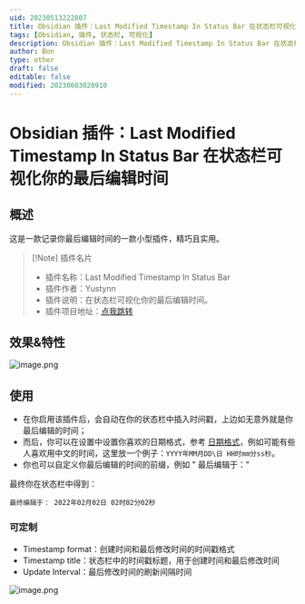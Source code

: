 ```yaml
---
uid: 20230513222807
title: Obsidian 插件：Last Modified Timestamp In Status Bar 在状态栏可视化你的最后编辑时间
tags: [Obsidian, 插件, 状态栏, 可视化]
description: Obsidian 插件：Last Modified Timestamp In Status Bar 在状态栏可视化你的最后编辑时间
author: Bon
type: other
draft: false
editable: false
modified: 20230603020910
---
```


# Obsidian 插件：Last Modified Timestamp In Status Bar 在状态栏可视化你的最后编辑时间

## 概述

这是一款记录你最后编辑时间的一款小型插件，精巧且实用。

> [!Note] 插件名片
> - 插件名称：Last Modified Timestamp In Status Bar
> - 插件作者：Yustynn
> - 插件说明：在状态栏可视化你的最后编辑时间。
> - 插件项目地址：[点我跳转](https://github.com/Yustynn/obsidian-last-modified-timestamp-in-status-bar)

## 效果&特性

![image.png](https://cdn.pkmer.cn/images/20230514132514.png!pkmer)

## 使用

- 在你启用该插件后，会自动在你的状态栏中插入时间戳，上边如无意外就是你最后编辑的时间；
- 而后，你可以在设置中设置你喜欢的日期格式，参考 [日期格式](https://www.tutorialspoint.com/momentjs/momentjs_format.htm)，例如可能有些人喜欢用中文的时间，这里放一个例子：`YYYY年MM月DD\日 HH时mm分ss秒`。
- 你也可以自定义你最后编辑的时间的前缀，例如 " 最后编辑于："

最终你在状态栏中得到：

```
最终编辑于： 2022年02月02日 02时02分02秒
```

### 可定制

- Timestamp format：创建时间和最后修改时间的时间戳格式
- Timestamp title：状态栏中的时间戳标题，用于创建时间和最后修改时间
- Update Interval：最后修改时间的刷新间隔时间

![image.png](https://cdn.pkmer.cn/images/20230514132747.png!pkmer)
